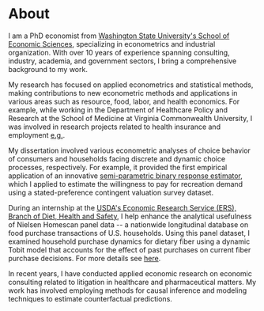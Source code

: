 # About
I am a PhD economist from [Washington State University's School of Economic Sciences](https://ses.wsu.edu/), specializing in econometrics and industrial organization. With over 10 years of experience spanning consulting, industry, academia, and government sectors, I bring a comprehensive background to my work.

My research has focused on applied econometrics and statistical methods, making contributions to new econometric methods and applications in various areas such as resource, food, labor, and health economics. For example, while working in the Department of Healthcare Policy and Research at the School of Medicine at Virginia Commonwealth University, I was involved in research projects related to health insurance and employment [e.g.](https://journals.sagepub.com/doi/abs/10.1177/0019793915586974). 

My dissertation involved various econometric analyses of choice behavior of consumers and households facing discrete and dynamic choice processes, respectively. For example, it provided the first empirical application of an innovative [semi-parametric binary response estimator](https://doi.org/10.1016/j.wre.2017.10.006), which I applied to estimate the willingness to pay for recreation demand using a stated-preference contingent valuation survey dataset. 

During an internship at the [USDA's Economic Research Service (ERS), Branch of Diet, Health and Safety](https://www.ers.usda.gov/), I help enhance the analytical usefulness of Nielsen Homescan panel data -- a nationwide longitudinal database on food purchase transactions of U.S. households. Using this panel dataset, I examined household purchase dynamics for dietary fiber using a dynamic Tobit model that accounts for the effect of past purchases on current fiber purchase decisions. For more details see [here](https://papers.ssrn.com/sol3/papers.cfm?abstract_id=3106101).

In recent years, I have conducted applied economic research on economic consulting related to litigation in healthcare and pharmaceutical matters. My work has involved employing methods for causal inference and modeling techniques to estimate counterfactual predictions.  
